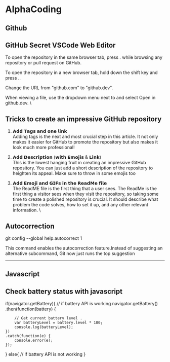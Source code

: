 # AlphaCoding

Github
------------------------

GitHub Secret VSCode Web Editor
--------------------------------------------
To open the repository in the same browser tab, press . while browsing any repository or pull request on GitHub.

To open the repository in a new browser tab, hold down the shift key and press ..

Change the URL from "github.com" to "github.dev".

When viewing a file, use the dropdown menu next to  and select Open in github.dev. \

Tricks to create an impressive GitHub repository
----------------------------------------------------
1) 𝗔𝗱𝗱 𝗧𝗮𝗴𝘀 𝗮𝗻𝗱 𝗼𝗻𝗲 𝗹𝗶𝗻𝗸 \
Adding tags is the next and most crucial step in this article. It not only makes it easier for GitHub to promote the repository but also makes it look much more professional!

2) 𝗔𝗱𝗱 𝗗𝗲𝘀𝗰𝗿𝗶𝗽𝘁𝗶𝗼𝗻 (𝘄𝗶𝘁𝗵 𝗘𝗺𝗼𝗷𝗶𝘀 & 𝗟𝗶𝗻𝗸) \
This is the lowest hanging fruit in creating an impressive GitHub repository. You can just add a short description of the repository to heighten its appeal. Make sure to throw in some emojis too 

3) 𝗔𝗱𝗱 𝗘𝗺𝗼𝗷𝗶 𝗮𝗻𝗱 𝗚𝗜𝗙𝘀 𝗶𝗻 𝘁𝗵𝗲 𝗥𝗲𝗮𝗱𝗠𝗲 𝗳𝗶𝗹𝗲 \
The ReadME file is the first thing that a user sees. The ReadMe is the first thing a visitor sees when they visit the repository, so taking some time to create a polished repository is crucial. It should describe what problem the code solves, how to set it up, and any other relevant information. \

Autocorrection
--------------------
git config --global help.autocorrect 1

This command enables the autocorrection feature.Instead of suggesting an alternative subcommand, Git now just runs the top suggestion


-------------------------------------------------------------------------------------------------------


Javascript
---------------------------

Check battery status with javascript 
------------------------------------------

if(navigator.getBattery){
    // if battery API is working
    navigator.getBattery()
    .then(function(battery) {

        // Get current battery level .
        var batteryLevel = battery.level * 100;
        console.log(batteryLevel);
    })
    .catch(function(e) {
        console.error(e);
    });
}
else{
    // if battery API is not working
}